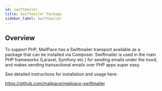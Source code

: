 ```yaml
---
id: swiftmailer
title: Swiftmailer Package
sidebar_label: Swiftmailer
---
```


## Overview

To support PHP, MailPace has a Swiftmailer transport available as a package that can be installed via Composer. Swiftmailer is used in the main PHP frameworks (Laravel, Symfony etc.) for sending emails under the hood, and makes sending transactional emails over PHP apps super easy.

See detailed instructions for installation and usage here:

https://github.com/mailpace/mailpace-swiftmailer